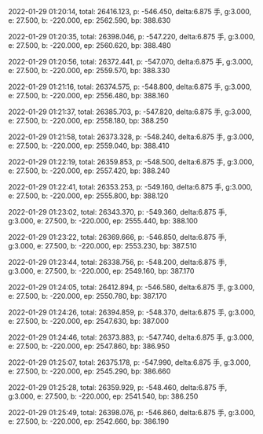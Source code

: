 2022-01-29 01:20:14, total: 26416.123, p: -546.450, delta:6.875 手, g:3.000, e: 27.500, b: -220.000, ep: 2562.590, bp: 388.630

2022-01-29 01:20:35, total: 26398.046, p: -547.220, delta:6.875 手, g:3.000, e: 27.500, b: -220.000, ep: 2560.620, bp: 388.480

2022-01-29 01:20:56, total: 26372.441, p: -547.070, delta:6.875 手, g:3.000, e: 27.500, b: -220.000, ep: 2559.570, bp: 388.330

2022-01-29 01:21:16, total: 26374.575, p: -548.800, delta:6.875 手, g:3.000, e: 27.500, b: -220.000, ep: 2556.480, bp: 388.160

2022-01-29 01:21:37, total: 26385.703, p: -547.820, delta:6.875 手, g:3.000, e: 27.500, b: -220.000, ep: 2558.180, bp: 388.250

2022-01-29 01:21:58, total: 26373.328, p: -548.240, delta:6.875 手, g:3.000, e: 27.500, b: -220.000, ep: 2559.040, bp: 388.410

2022-01-29 01:22:19, total: 26359.853, p: -548.500, delta:6.875 手, g:3.000, e: 27.500, b: -220.000, ep: 2557.420, bp: 388.240

2022-01-29 01:22:41, total: 26353.253, p: -549.160, delta:6.875 手, g:3.000, e: 27.500, b: -220.000, ep: 2555.800, bp: 388.120

2022-01-29 01:23:02, total: 26343.370, p: -549.360, delta:6.875 手, g:3.000, e: 27.500, b: -220.000, ep: 2555.440, bp: 388.100

2022-01-29 01:23:22, total: 26369.666, p: -546.850, delta:6.875 手, g:3.000, e: 27.500, b: -220.000, ep: 2553.230, bp: 387.510

2022-01-29 01:23:44, total: 26338.756, p: -548.200, delta:6.875 手, g:3.000, e: 27.500, b: -220.000, ep: 2549.160, bp: 387.170

2022-01-29 01:24:05, total: 26412.894, p: -546.580, delta:6.875 手, g:3.000, e: 27.500, b: -220.000, ep: 2550.780, bp: 387.170

2022-01-29 01:24:26, total: 26394.859, p: -548.370, delta:6.875 手, g:3.000, e: 27.500, b: -220.000, ep: 2547.630, bp: 387.000

2022-01-29 01:24:46, total: 26373.883, p: -547.740, delta:6.875 手, g:3.000, e: 27.500, b: -220.000, ep: 2547.860, bp: 386.950

2022-01-29 01:25:07, total: 26375.178, p: -547.990, delta:6.875 手, g:3.000, e: 27.500, b: -220.000, ep: 2545.290, bp: 386.660

2022-01-29 01:25:28, total: 26359.929, p: -548.460, delta:6.875 手, g:3.000, e: 27.500, b: -220.000, ep: 2541.540, bp: 386.250

2022-01-29 01:25:49, total: 26398.076, p: -546.860, delta:6.875 手, g:3.000, e: 27.500, b: -220.000, ep: 2542.660, bp: 386.190